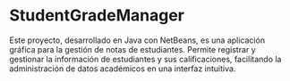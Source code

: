 # StudentGradeManager
Este proyecto, desarrollado en Java con NetBeans, es una aplicación gráfica para la gestión de notas de estudiantes. Permite registrar y gestionar la información de estudiantes y sus calificaciones, facilitando la administración de datos académicos en una interfaz intuitiva.
